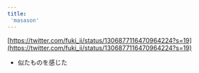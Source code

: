 ```yaml
---
title:
 'masason'
---
```


[https://twitter.com/fuki_ii/status/1306877116470964224?s=19](https://twitter.com/fuki_ii/status/1306877116470964224?s=19)
- 似たものを感じた
